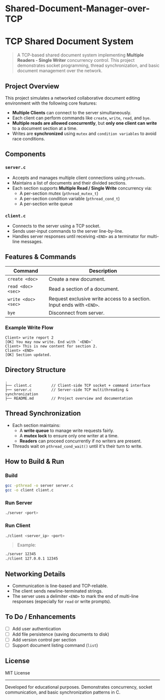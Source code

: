 # Shared-Document-Manager-over-TCP

# TCP Shared Document System

> A TCP-based shared document system implementing **Multiple Readers - Single Writer** concurrency control. This project demonstrates socket programming, thread synchronization, and basic document management over the network.

## Project Overview

This project simulates a networked collaborative document editing environment with the following core features:

- **Multiple Clients** can connect to the server simultaneously.
- Each client can perform commands like `create`, `write`, `read`, and `bye`.
- **Multiple reads are allowed concurrently**, but **only one client can write** to a document section at a time.
- Writes are **synchronized** using `mutex` and `condition variables` to avoid race conditions.

## Components

### `server.c`

- Accepts and manages multiple client connections using `pthreads`.
- Maintains a list of documents and their divided sections.
- Each section supports **Multiple Read / Single Write** concurrency via:
  - A per-section mutex (`pthread_mutex_t`)
  - A per-section condition variable (`pthread_cond_t`)
  - A per-section write queue

### `client.c`

- Connects to the server using a TCP socket.
- Sends user-input commands to the server line-by-line.
- Handles server responses until receiving `<END>` as a terminator for multi-line messages.

## Features & Commands

| Command            | Description                                 |
|--------------------|---------------------------------------------|
| `create <doc>`     | Create a new document.                      |
| `read <doc> <sec>` | Read a section of a document.               |
| `write <doc> <sec>`| Request exclusive write access to a section. Input ends with `<END>`. |
| `bye`              | Disconnect from server.                     |

### Example Write Flow

```
Client> write report 2  
[OK] You may now write. End with `<END>`  
Client> This is new content for section 2.  
Client> <END>  
[OK] Section updated.
```

## Directory Structure

```
.
├── client.c         // Client-side TCP socket + command interface
├── server.c         // Server-side TCP multithreading & synchronization
├── README.md        // Project overview and documentation
```

## Thread Synchronization

- Each section maintains:
  - A **write queue** to manage write requests fairly.
  - A **mutex lock** to ensure only one writer at a time.
  - **Readers** can proceed concurrently if no writers are present.
- Threads wait on `pthread_cond_wait()` until it's their turn to write.

## How to Build & Run

### Build

```bash
gcc -pthread -o server server.c
gcc -o client client.c
```

### Run Server

```bash
./server <port>
```

### Run Client

```bash
./client <server_ip> <port>
```

> Example:
```bash
./server 12345
./client 127.0.0.1 12345
```

## Networking Details

- Communication is line-based and TCP-reliable.
- The client sends newline-terminated strings.
- The server uses a delimiter `<END>` to mark the end of multi-line responses (especially for `read` or write prompts).

## To Do / Enhancements

- [ ] Add user authentication
- [ ] Add file persistence (saving documents to disk)
- [ ] Add version control per section
- [ ] Support document listing command (`list`)

## License

MIT License

---

Developed for educational purposes. Demonstrates concurrency, socket communication, and basic synchronization patterns in C.
